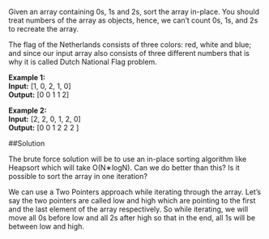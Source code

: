 Given an array containing 0s, 1s and 2s, sort the array in-place.
You should treat numbers of the array as objects, hence, we can’t count 0s, 1s, and 2s to recreate the array.

The flag of the Netherlands consists of three colors: red, white and blue;
and since our input array also consists of three different numbers that is why it is called Dutch National Flag problem.

**Example 1:**  
**Input:** [1, 0, 2, 1, 0]  
**Output:** [0 0 1 1 2]

**Example 2:**  
**Input:** [2, 2, 0, 1, 2, 0]  
**Output:** [0 0 1 2 2 2 ]

##Solution

The brute force solution will be to use an in-place sorting algorithm like Heapsort which will take O(N∗logN). Can we do
better than this? Is it possible to sort the array in one iteration?

We can use a Two Pointers approach while iterating through the array. Let’s say the two pointers are called low and high
which are pointing to the first and the last element of the array respectively. So while iterating, we will move all 0s
before low and all 2s after high so that in the end, all 1s will be between low and high.